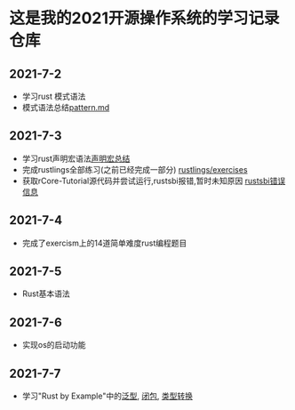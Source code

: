 # 这是我的2021开源操作系统的学习记录仓库

## 2021-7-2 
- 学习rust 模式语法
- 模式语法总结[pattern.md](https://codechina.csdn.net/DPYOG/rcorelearn/rust-lang/pattern.md)

## 2021-7-3
- 学习rust声明宏语法[声明宏总结](https://codechina.csdn.net/DPYOG/rcorelearn/rust-lang/macro.md)
- 完成rustlings全部练习(之前已经完成一部分) [rustlings/exercises](https://codechina.csdn.net/DPYOG/rcorelearn/rust-lang/exercises)
- 获取rCore-Tutorial源代码并尝试运行,rustsbi报错,暂时未知原因 [rustsbi错误信息](https://codechina.csdn.net/DPYOG/rcorelearn/res/rustsbierror.png)

## 2021-7-4
- 完成了exercism上的14道简单难度rust编程题目

## 2021-7-5
- Rust基本语法

## 2021-7-6
- 实现os的启动功能

## 2021-7-7
- 学习"Rust by Example"中的[泛型](https://codechina.csdn.net/DPYOG/rcorelearn/rust-lang/trait.md), [闭包](https://codechina.csdn.net/DPYOG/rcorelearn/rust-lang/closures.md), [类型转换](https://codechina.csdn.net/DPYOG/rcorelearn/rust-lang/convertion.md)

